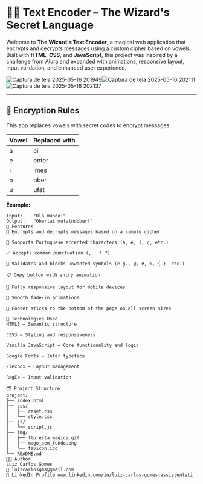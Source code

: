 # 🧙‍♂️ Text Encoder – The Wizard's Secret Language

Welcome to **The Wizard's Text Encoder**, a magical web application that encrypts and decrypts messages using a custom cipher based on vowels. Built with **HTML**, **CSS**, and **JavaScript**, this project was inspired by a challenge from [Alura](https://www.alura.com.br) and expanded with animations, responsive layout, input validation, and enhanced user experience.


![Captura de tela 2025-05-16 201949](https://github.com/user-attachments/assets/75892e09-9862-43d3-a406-93eb61035e2d)![Captura de tela 2025-05-16 202111](https://github.com/user-attachments/assets/3a3b3b12-6ec7-40ee-874f-4e7b9fa82f87)![Captura de tela 2025-05-16 202137](https://github.com/user-attachments/assets/d7015369-30d8-49b7-9522-64a57286592e)



---

## 🔐 Encryption Rules

This app replaces vowels with secret codes to encrypt messages:

| Vowel | Replaced with |
|-------|----------------|
| a     | ai             |
| e     | enter          |
| i     | imes           |
| o     | ober           |
| u     | ufat           |

**Example:**

```plaintext
Input:    "Olá mundo!"
Output:   "Oberlái mufatndober!"
🚀 Features
🔐 Encrypts and decrypts messages based on a simple cipher

📝 Supports Portuguese accented characters (á, é, í, ç, etc.)

✅ Accepts common punctuation (, . ! ?)

🚫 Validates and blocks unwanted symbols (e.g., @, #, %, { }, etc.)

📋 Copy button with entry animation

📱 Fully responsive layout for mobile devices

🎨 Smooth fade-in animations

📌 Footer sticks to the bottom of the page on all screen sizes

🧰 Technologies Used
HTML5 – Semantic structure

CSS3 – Styling and responsiveness

Vanilla JavaScript – Core functionality and logic

Google Fonts – Inter typeface

Flexbox – Layout management

RegEx – Input validation

🗂 Project Structure
project/
├── index.html
├── css/
│   ├── reset.css
│   └── style.css
├── js/
│   └── script.js
├── img/
│   ├── floresta_magica.gif
│   ├── mago_sem_fundo.png
│   └── favicon.ico
└── README.md
👨‍💻 Author
Luiz Carlos Gomes
📧 luizcarlosgms@gmail.com
🔗 LinkedIn Profile www.linkedin.com/in/luiz-carlos-gomes-assistenteti
